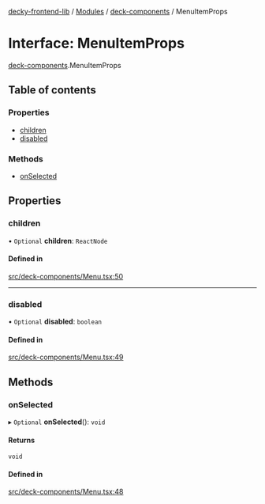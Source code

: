 [decky-frontend-lib](../README.md) / [Modules](../modules.md) / [deck-components](../modules/deck_components.md) / MenuItemProps

# Interface: MenuItemProps

[deck-components](../modules/deck_components.md).MenuItemProps

## Table of contents

### Properties

- [children](deck_components.MenuItemProps.md#children)
- [disabled](deck_components.MenuItemProps.md#disabled)

### Methods

- [onSelected](deck_components.MenuItemProps.md#onselected)

## Properties

### children

• `Optional` **children**: `ReactNode`

#### Defined in

[src/deck-components/Menu.tsx:50](https://github.com/SteamDeckHomebrew/decky-frontend-lib/blob/33dd4e5/src/deck-components/Menu.tsx#L50)

___

### disabled

• `Optional` **disabled**: `boolean`

#### Defined in

[src/deck-components/Menu.tsx:49](https://github.com/SteamDeckHomebrew/decky-frontend-lib/blob/33dd4e5/src/deck-components/Menu.tsx#L49)

## Methods

### onSelected

▸ `Optional` **onSelected**(): `void`

#### Returns

`void`

#### Defined in

[src/deck-components/Menu.tsx:48](https://github.com/SteamDeckHomebrew/decky-frontend-lib/blob/33dd4e5/src/deck-components/Menu.tsx#L48)
